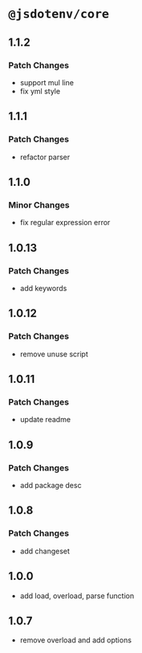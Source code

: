# `@jsdotenv/core`

## 1.1.2

### Patch Changes

- support mul line
- fix yml style

## 1.1.1

### Patch Changes

- refactor parser

## 1.1.0

### Minor Changes

- fix regular expression error

## 1.0.13

### Patch Changes

- add keywords

## 1.0.12

### Patch Changes

- remove unuse script

## 1.0.11

### Patch Changes

- update readme

## 1.0.9

### Patch Changes

- add package desc

## 1.0.8

### Patch Changes

- add changeset

## 1.0.0

- add load, overload, parse function

## 1.0.7

- remove overload and add options
